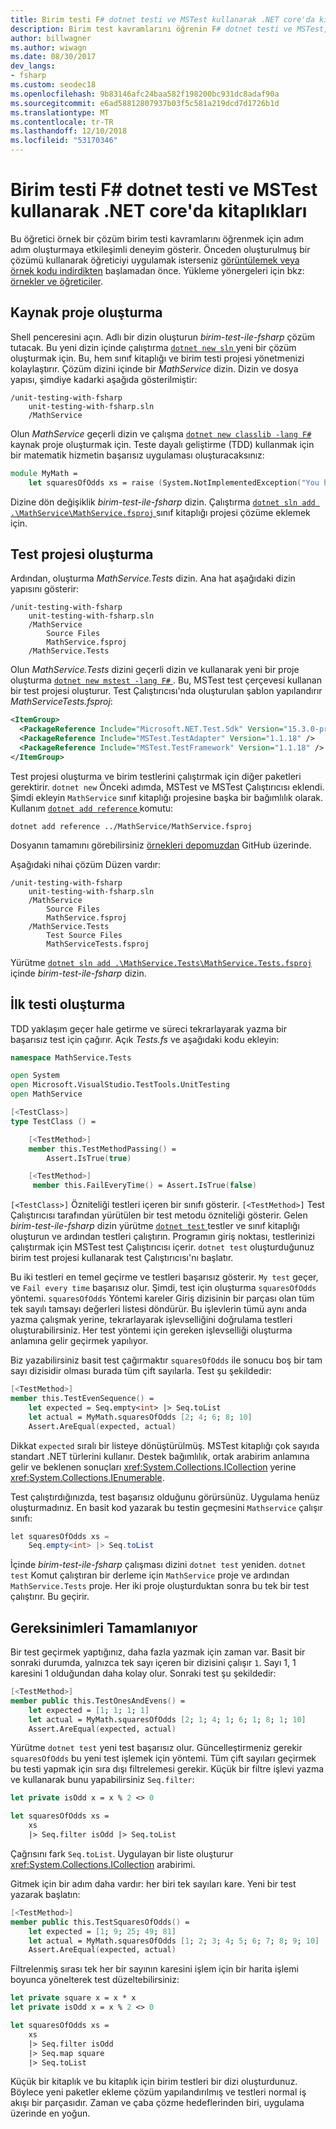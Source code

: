 ```yaml
---
title: Birim testi F# dotnet testi ve MSTest kullanarak .NET core'da kitaplıkları
description: Birim test kavramlarını öğrenin F# dotnet testi ve MSTest, adım adım örnek çözüm oluşturma etkileşimli deneyim aracılığıyla .NET Core kullanarak.
author: billwagner
ms.author: wiwagn
ms.date: 08/30/2017
dev_langs:
- fsharp
ms.custom: seodec18
ms.openlocfilehash: 9b83146afc24baa582f198200bc931dc8adaf90a
ms.sourcegitcommit: e6ad58812807937b03f5c581a219dcd7d1726b1d
ms.translationtype: MT
ms.contentlocale: tr-TR
ms.lasthandoff: 12/10/2018
ms.locfileid: "53170346"
---
```

# <a name="unit-testing-f-libraries-in-net-core-using-dotnet-test-and-mstest"></a>Birim testi F# dotnet testi ve MSTest kullanarak .NET core'da kitaplıkları

Bu öğretici örnek bir çözüm birim testi kavramlarını öğrenmek için adım adım oluşturmaya etkileşimli deneyim gösterir. Önceden oluşturulmuş bir çözümü kullanarak öğreticiyi uygulamak isterseniz [görüntülemek veya örnek kodu indirdikten](https://github.com/dotnet/samples/tree/master/core/getting-started/unit-testing-with-fsharp-mstest/) başlamadan önce. Yükleme yönergeleri için bkz: [örnekler ve öğreticiler](../../samples-and-tutorials/index.md#viewing-and-downloading-samples).

## <a name="creating-the-source-project"></a>Kaynak proje oluşturma

Shell penceresini açın. Adlı bir dizin oluşturun *birim-test-ile-fsharp* çözüm tutacak.
Bu yeni dizin içinde çalıştırma [ `dotnet new sln` ](../tools/dotnet-new.md) yeni bir çözüm oluşturmak için. Bu, hem sınıf kitaplığı ve birim testi projesi yönetmenizi kolaylaştırır.
Çözüm dizini içinde bir *MathService* dizin. Dizin ve dosya yapısı, şimdiye kadarki aşağıda gösterilmiştir:

```
/unit-testing-with-fsharp
    unit-testing-with-fsharp.sln
    /MathService
```

Olun *MathService* geçerli dizin ve çalışma [ `dotnet new classlib -lang F#` ](../tools/dotnet-new.md) kaynak proje oluşturmak için.  Teste dayalı geliştirme (TDD) kullanmak için bir matematik hizmetin başarısız uygulaması oluşturacaksınız:

```fsharp
module MyMath =
    let squaresOfOdds xs = raise (System.NotImplementedException("You haven't written a test yet!"))
```

Dizine dön değişiklik *birim-test-ile-fsharp* dizin. Çalıştırma [ `dotnet sln add .\MathService\MathService.fsproj` ](../tools/dotnet-sln.md) sınıf kitaplığı projesi çözüme eklemek için.

## <a name="creating-the-test-project"></a>Test projesi oluşturma

Ardından, oluşturma *MathService.Tests* dizin. Ana hat aşağıdaki dizin yapısını gösterir:

```
/unit-testing-with-fsharp
    unit-testing-with-fsharp.sln
    /MathService
        Source Files
        MathService.fsproj
    /MathService.Tests
```

Olun *MathService.Tests* dizini geçerli dizin ve kullanarak yeni bir proje oluşturma [ `dotnet new mstest -lang F#` ](../tools/dotnet-new.md). Bu, MSTest test çerçevesi kullanan bir test projesi oluşturur. Test Çalıştırıcısı'nda oluşturulan şablon yapılandırır *MathServiceTests.fsproj*:

```xml
<ItemGroup>
  <PackageReference Include="Microsoft.NET.Test.Sdk" Version="15.3.0-preview-20170628-02" />
  <PackageReference Include="MSTest.TestAdapter" Version="1.1.18" />
  <PackageReference Include="MSTest.TestFramework" Version="1.1.18" />
</ItemGroup>
```

Test projesi oluşturma ve birim testlerini çalıştırmak için diğer paketleri gerektirir. `dotnet new` Önceki adımda, MSTest ve MSTest Çalıştırıcısı eklendi. Şimdi ekleyin `MathService` sınıf kitaplığı projesine başka bir bağımlılık olarak. Kullanım [ `dotnet add reference` ](../tools/dotnet-add-reference.md) komutu:

```
dotnet add reference ../MathService/MathService.fsproj
```

Dosyanın tamamını görebilirsiniz [örnekleri depomuzdan](https://github.com/dotnet/samples/blob/master/core/getting-started/unit-testing-with-fsharp/MathService.Tests/MathService.Tests.fsproj) GitHub üzerinde.

Aşağıdaki nihai çözüm Düzen vardır:

```
/unit-testing-with-fsharp
    unit-testing-with-fsharp.sln
    /MathService
        Source Files
        MathService.fsproj
    /MathService.Tests
        Test Source Files
        MathServiceTests.fsproj
```

Yürütme [ `dotnet sln add .\MathService.Tests\MathService.Tests.fsproj` ](../tools/dotnet-sln.md) içinde *birim-test-ile-fsharp* dizin.

## <a name="creating-the-first-test"></a>İlk testi oluşturma

TDD yaklaşım geçer hale getirme ve süreci tekrarlayarak yazma bir başarısız test için çağırır. Açık *Tests.fs* ve aşağıdaki kodu ekleyin:

```fsharp
namespace MathService.Tests

open System
open Microsoft.VisualStudio.TestTools.UnitTesting
open MathService

[<TestClass>]
type TestClass () =

    [<TestMethod>]
    member this.TestMethodPassing() =
        Assert.IsTrue(true)

    [<TestMethod>]
     member this.FailEveryTime() = Assert.IsTrue(false)
```

`[<TestClass>]` Özniteliği testleri içeren bir sınıfı gösterir. `[<TestMethod>]` Test Çalıştırıcısı tarafından yürütülen bir test metodu özniteliği gösterir. Gelen *birim-test-ile-fsharp* dizin yürütme [ `dotnet test` ](../tools/dotnet-test.md) testler ve sınıf kitaplığı oluşturun ve ardından testleri çalıştırın. Programın giriş noktası, testlerinizi çalıştırmak için MSTest test Çalıştırıcısı içerir. `dotnet test` oluşturduğunuz birim test projesi kullanarak test Çalıştırıcısı'nı başlatır.

Bu iki testleri en temel geçirme ve testleri başarısız gösterir. `My test` geçer, ve `Fail every time` başarısız olur. Şimdi, test için oluşturma `squaresOfOdds` yöntemi. `squaresOfOdds` Yöntemi kareler Giriş dizisinin bir parçası olan tüm tek sayılı tamsayı değerleri listesi döndürür. Bu işlevlerin tümü aynı anda yazma çalışmak yerine, tekrarlayarak işlevselliğini doğrulama testleri oluşturabilirsiniz. Her test yöntemi için gereken işlevselliği oluşturma anlamına gelir geçirmek yapılıyor.

Biz yazabilirsiniz basit test çağırmaktır `squaresOfOdds` ile sonucu boş bir tam sayı dizisidir olması burada tüm çift sayılarla.  Test şu şekildedir:

```fsharp
[<TestMethod>]
member this.TestEvenSequence() =
    let expected = Seq.empty<int> |> Seq.toList
    let actual = MyMath.squaresOfOdds [2; 4; 6; 8; 10]
    Assert.AreEqual(expected, actual)
```

Dikkat `expected` sıralı bir listeye dönüştürülmüş. MSTest kitaplığı çok sayıda standart .NET türlerini kullanır. Destek bağımlılık, ortak arabirim anlamına gelir ve beklenen sonuçları <xref:System.Collections.ICollection> yerine <xref:System.Collections.IEnumerable>.

Test çalıştırdığınızda, test başarısız olduğunu görürsünüz. Uygulama henüz oluşturmadınız. En basit kod yazarak bu testin geçmesini `Mathservice` çalışır sınıfı:

```csharp
let squaresOfOdds xs =
    Seq.empty<int> |> Seq.toList
```

İçinde *birim-test-ile-fsharp* çalışması dizini `dotnet test` yeniden. `dotnet test` Komut çalıştıran bir derleme için `MathService` proje ve ardından `MathService.Tests` proje. Her iki proje oluşturduktan sonra bu tek bir test çalıştırır. Bu geçirir.

## <a name="completing-the-requirements"></a>Gereksinimleri Tamamlanıyor

Bir test geçirmek yaptığınız, daha fazla yazmak için zaman var. Basit bir sonraki durumda, yalnızca tek sayı içeren bir dizisini çalışır `1`. Sayı 1, 1 karesini 1 olduğundan daha kolay olur. Sonraki test şu şekildedir:

```fsharp
[<TestMethod>]
member public this.TestOnesAndEvens() =
    let expected = [1; 1; 1; 1]
    let actual = MyMath.squaresOfOdds [2; 1; 4; 1; 6; 1; 8; 1; 10]
    Assert.AreEqual(expected, actual)
```

Yürütme `dotnet test` yeni test başarısız olur. Güncelleştirmeniz gerekir `squaresOfOdds` bu yeni test işlemek için yöntemi. Tüm çift sayıları geçirmek bu testi yapmak için sıra dışı filtrelemesi gerekir. Küçük bir filtre işlevi yazma ve kullanarak bunu yapabilirsiniz `Seq.filter`:

```fsharp
let private isOdd x = x % 2 <> 0

let squaresOfOdds xs =
    xs
    |> Seq.filter isOdd |> Seq.toList
```

Çağrısını fark `Seq.toList`. Uygulayan bir liste oluşturur <xref:System.Collections.ICollection> arabirimi.

Gitmek için bir adım daha vardır: her biri tek sayıları kare. Yeni bir test yazarak başlatın:

```fsharp
[<TestMethod>]
member public this.TestSquaresOfOdds() =
    let expected = [1; 9; 25; 49; 81]
    let actual = MyMath.squaresOfOdds [1; 2; 3; 4; 5; 6; 7; 8; 9; 10]
    Assert.AreEqual(expected, actual)
```

Filtrelenmiş sırası tek her bir sayının karesini işlem için bir harita işlemi boyunca yönelterek test düzeltebilirsiniz:

```fsharp
let private square x = x * x
let private isOdd x = x % 2 <> 0

let squaresOfOdds xs =
    xs
    |> Seq.filter isOdd
    |> Seq.map square
    |> Seq.toList
```

Küçük bir kitaplık ve bu kitaplık için birim testleri bir dizi oluşturdunuz. Böylece yeni paketler ekleme çözüm yapılandırılmış ve testleri normal iş akışı bir parçasıdır. Zaman ve çaba çözme hedeflerinden biri, uygulama üzerinde en yoğun.
